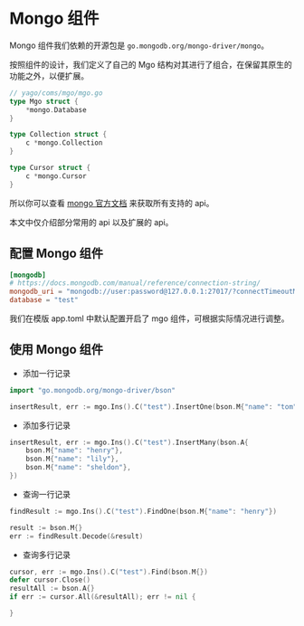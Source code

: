 # Mongo 组件
Mongo 组件我们依赖的开源包是 `go.mongodb.org/mongo-driver/mongo`。

按照组件的设计，我们定义了自己的 Mgo 结构对其进行了组合，在保留其原生的功能之外，以便扩展。

```go
// yago/coms/mgo/mgo.go
type Mgo struct {
	*mongo.Database
}

type Collection struct {
	c *mongo.Collection
}

type Cursor struct {
	c *mongo.Cursor
}
```

所以你可以查看 [mongo 官方文档](https://godoc.org/go.mongodb.org/mongo-driver/mongo) 来获取所有支持的 api。

本文中仅介绍部分常用的 api 以及扩展的 api。

## 配置 Mongo 组件
```toml
[mongodb]
# https://docs.mongodb.com/manual/reference/connection-string/
mongodb_uri = "mongodb://user:password@127.0.0.1:27017/?connectTimeoutMS=5000&socketTimeoutMS=5000&maxPoolSize=100"
database = "test"
```
我们在模版 app.toml 中默认配置开启了 mgo 组件，可根据实际情况进行调整。

## 使用 Mongo 组件
* 添加一行记录

```go
import "go.mongodb.org/mongo-driver/bson"

insertResult, err := mgo.Ins().C("test").InsertOne(bson.M{"name": "tom"})
```

* 添加多行记录

```go
insertResult, err := mgo.Ins().C("test").InsertMany(bson.A{
    bson.M{"name": "henry"},
    bson.M{"name": "lily"},
    bson.M{"name": "sheldon"},
})

```

* 查询一行记录

```go
findResult := mgo.Ins().C("test").FindOne(bson.M{"name": "henry"})

result := bson.M{}
err := findResult.Decode(&result)

```

* 查询多行记录

```go
cursor, err := mgo.Ins().C("test").Find(bson.M{})
defer cursor.Close()
resultAll := bson.A{}
if err := cursor.All(&resultAll); err != nil {

}
```






